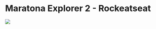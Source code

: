 # Maratona Explorer 2 - Rockeatseat

![](https://github.com/ThiagodePaulaSouza/Javascript-Exercises/blob/main/MaratonaExplorer2/projectImg.PNG)